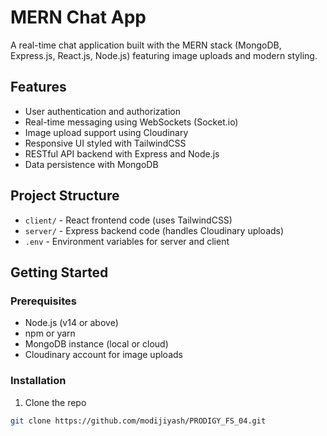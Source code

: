 # MERN Chat App

A real-time chat application built with the MERN stack (MongoDB, Express.js, React.js, Node.js) featuring image uploads and modern styling.

## Features

- User authentication and authorization
- Real-time messaging using WebSockets (Socket.io)
- Image upload support using Cloudinary
- Responsive UI styled with TailwindCSS
- RESTful API backend with Express and Node.js
- Data persistence with MongoDB


## Project Structure

- `client/` - React frontend code (uses TailwindCSS)
- `server/` - Express backend code (handles Cloudinary uploads)
- `.env` - Environment variables for server and client

## Getting Started

### Prerequisites

- Node.js (v14 or above)
- npm or yarn
- MongoDB instance (local or cloud)
- Cloudinary account for image uploads

### Installation

1. Clone the repo

```bash
git clone https://github.com/modijiyash/PRODIGY_FS_04.git


